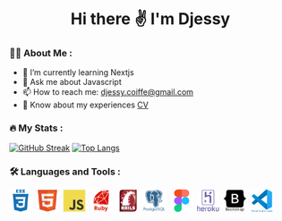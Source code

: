 <div align="center">
  <h1>Hi there ✌️ I'm Djessy</h1>
</div>



### 👨‍💻 About Me : 

- 🌱 I’m currently learning Nextjs 
- 💬 Ask me about Javascript
- 📫 How to reach me: djessy.coiffe@gmail.com
- 📑 Know about my experiences [CV](https://www.canva.com/design/DAFdvnPnpDs/D6udd5Nfvd2VxYkGCsGCOg/view?utm_content=DAFdvnPnpDs&utm_campaign=designshare&utm_medium=link2&utm_source=sharebutton)


### :fire: My Stats :
[![GitHub Streak](http://github-readme-streak-stats.herokuapp.com?user=Djessy-lab&theme=onedark-duo)](https://git.io/streak-stats)
[![Top Langs](https://github-readme-stats.vercel.app/api/top-langs/?username=Djessy-lab&layout=compact&theme=vision-friendly-dark)](https://github.com/anuraghazra/github-readme-stats)


### :hammer_and_wrench: Languages and Tools :
<div>
  <img src="https://github.com/devicons/devicon/blob/master/icons/css3/css3-plain-wordmark.svg"  title="CSS3" alt="CSS" width="40" height="40"/>&nbsp;
  <img src="https://github.com/devicons/devicon/blob/master/icons/html5/html5-original.svg" title="HTML5" alt="HTML" width="40" height="40"/>&nbsp;
  <img src="https://github.com/devicons/devicon/blob/master/icons/javascript/javascript-original.svg" title="JavaScript" alt="JavaScript" width="40" height="40"/>&nbsp;
  <img src="https://raw.githubusercontent.com/devicons/devicon/1119b9f84c0290e0f0b38982099a2bd027a48bf1/icons/ruby/ruby-plain-wordmark.svg" title="RUBY" alt="RUBY" width="40" height="40"/>&nbsp;
  <img src="https://raw.githubusercontent.com/devicons/devicon/1119b9f84c0290e0f0b38982099a2bd027a48bf1/icons/rails/rails-original-wordmark.svg" title="RAILS" alt="RAILS" width="40" height="40"/>&nbsp;
  <img src="https://raw.githubusercontent.com/devicons/devicon/1119b9f84c0290e0f0b38982099a2bd027a48bf1/icons/postgresql/postgresql-plain-wordmark.svg" title="PSQL" alt="PSQL" width="40" height="40"/>&nbsp;
  <img src="https://raw.githubusercontent.com/devicons/devicon/1119b9f84c0290e0f0b38982099a2bd027a48bf1/icons/figma/figma-original.svg" title="FIGMA" alt="FIGMA" width="40" height="40"/>&nbsp;
  <img src="https://raw.githubusercontent.com/devicons/devicon/1119b9f84c0290e0f0b38982099a2bd027a48bf1/icons/heroku/heroku-original-wordmark.svg" title="HEROKU" alt="HEROKU" width="40" height="40"/>&nbsp;
  <img src="https://raw.githubusercontent.com/devicons/devicon/1119b9f84c0290e0f0b38982099a2bd027a48bf1/icons/bootstrap/bootstrap-plain-wordmark.svg" title="BOOTSTRAP" alt="BOOTSTRAP" width="40" height="40"/>&nbsp;
  <img src="https://raw.githubusercontent.com/devicons/devicon/1119b9f84c0290e0f0b38982099a2bd027a48bf1/icons/vscode/vscode-original-wordmark.svg" title="VSCODE" alt="VSCODE" width="40" height="40"/>&nbsp;
</div>
